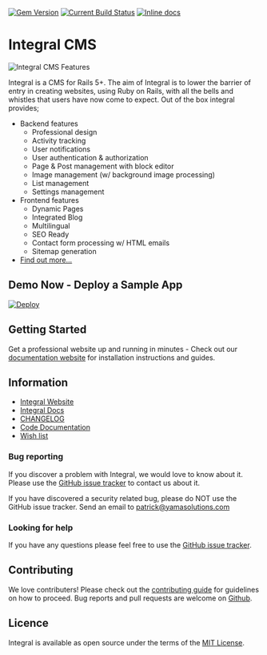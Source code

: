 [![Gem Version](https://badge.fury.io/rb/integral.svg)][version-website]
[![Current Build Status](https://img.shields.io/circleci/project/github/yamasolutions/integral/master.svg)][ci-website] [![Inline docs](http://inch-ci.org/github/yamasolutions/integral.svg?branch=master)][docs-website]
# Integral CMS
![Integral CMS Features](https://integralrails.com/features.gif)

Integral is a CMS for Rails 5+. The aim of Integral is to lower the barrier of entry in creating websites, using Ruby on Rails, with all the bells and whistles that users have now come to expect.
Out of the box integral provides;
* Backend features
    * Professional design
    * Activity tracking
    * User notifications
    * User authentication & authorization
    * Page & Post management with block editor
    * Image management (w/ background image processing)
    * List management
    * Settings management
* Frontend features
    * Dynamic Pages
    * Integrated Blog
    * Multilingual
    * SEO Ready
    * Contact form processing w/ HTML emails
    * Sitemap generation
* [Find out more...][integral-cms]

## Demo Now - Deploy a Sample App

[![Deploy](https://www.herokucdn.com/deploy/button.svg)](https://heroku.com/deploy?template=https://github.com/yamasolutions/integral-sample)

## Getting Started

Get a professional website up and running in minutes - Check out our [documentation website](https://integralrails.com/docs) for installation instructions and guides.

## Information

* [Integral Website][integral-cms]
* [Integral Docs](https://integralrails.com/docs)
* [CHANGELOG](https://github.com/yamasolutions/integral/blob/master/CHANGELOG.md)
* [Code Documentation][docs-website]
* [Wish list](https://github.com/yamasolutions/integral/wiki/Wish-List)


### Bug reporting
If you discover a problem with Integral, we would love to know about it. Please use the [GitHub issue tracker][github-issue-tracker] to contact us about it.

If you have discovered a security related bug, please do NOT use the GitHub issue tracker. Send an email to patrick@yamasolutions.com


### Looking for help
If you have any questions please feel free to use the [GitHub issue tracker][github-issue-tracker].


## Contributing
We love contributers! Please check out the [contributing guide][contributing-guide] for guidelines on how to proceed. Bug reports and pull requests are welcome on [Github][integral-github].


## Licence
Integral is available as open source under the terms of the [MIT License](http://opensource.org/licenses/MIT).


[integral-cms]: https://integralrails.com
[contributing-guide]: https://github.com/yamasolutions/integral/blob/master/docs/contributing.md
[integral-github]: https://github.com/yamasolutions/integral
[version-website]: https://rubygems.org/gems/integral
[ci-website]: https://circleci.com/gh/yamasolutions/integral/tree/master
[code-climate-website]: https://codeclimate.com/github/yamasolutions/integral
[docs-website]: https://www.rubydoc.info/github/yamasolutions/integral
[github-issue-tracker]: https://github.com/yamasolutions/integral/issues

